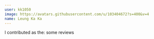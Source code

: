 ```yaml
---
user: kk1050
image: https://avatars.githubusercontent.com/u/103404672?s=400&v=4
name: Leung Ka Ka
---
```

I contributed as the: some reviews

<!-- 
Note: Please put down your own information, and register your real contribution. Check the md syntax and DO NOT set up a table...
-->
